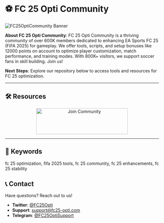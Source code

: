 # ⚽ FC 25 Opti Community

 
![FC25OptiCommunity Banner](https://i.ytimg.com/vi/MbuEtOweygU/maxresdefault.jpg)

**About FC 25 Opti Community**: FC 25 Opti Community is a thriving community of over 600K members dedicated to enhancing EA Sports FC 25 (FIFA 2025) for gameplay. We offer tools, scripts, and setup bonuses like 12000 points on account to optimize player customization, match performance, and training modes. With 800K+ visitors, we support soccer fans in skill building. Join us!

**Next Steps**: Explore our repository below to access tools and resources for FC 25 optimization.

---

## 🛠 Resources

 <div align="center">
  <a href="https://github.com/FC-25-Opti-Community/FC-25-Opti-Pack" target="_blank">
    <img src="https://img.shields.io/badge/Join-Community-3498db" alt="Join Community" width="300" height="85" style="border:none;">
  </a>
</div>

---

## 🔑 Keywords

fc 25 optimization, fifa 2025 tools, fc 25 community, fc 25 enhancements, fc 25 stability

## 📞 Contact

Have questions? Reach out to us!  
- **Twitter**: [@FC25Opti](https://twitter.com/FC25Opti)  
- **Support**: [support@fc25-opti.com](mailto:support@fc25-opti.com)  
- **Telegram**: [@FC25OptiSupport](https://t.me/FC25OptiSupport)  
